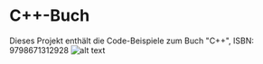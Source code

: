 # C++-Buch

Dieses Projekt enthält die Code-Beispiele zum Buch "C++", ISBN: 9798671312928
![alt text](https://github.com/mahrth/Cpp-Buch2/master/image.png?raw=true)
